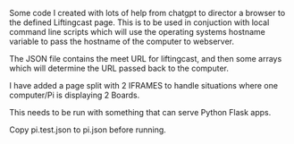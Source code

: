 Some code I created with lots of help from chatgpt to director a browser to the defined Liftingcast page.
This is to be used in conjuction with local command line scripts which will use the operating systems hostname variable to pass the hostname of the computer to webserver.

The JSON file contains the meet URL for liftingcast, and then some arrays which will determine the URL passed back to the computer.

I have added a page split with 2 IFRAMES to handle situations where one computer/Pi is displaying 2 Boards.


This needs to be run with something that can serve Python Flask apps.

Copy pi.test.json to pi.json before running.
